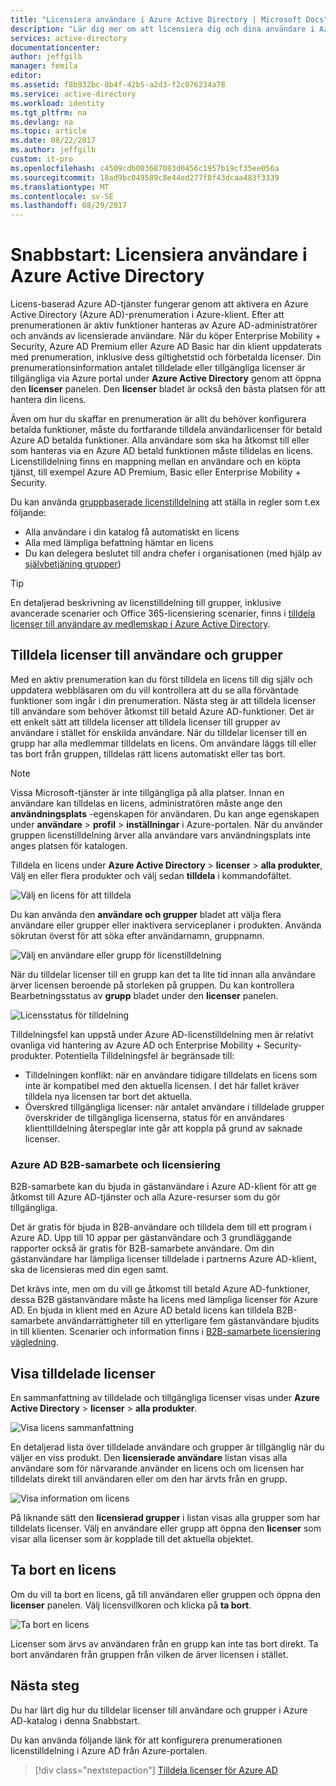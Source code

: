 ```yaml
---
title: "Licensiera användare i Azure Active Directory | Microsoft Docs"
description: "Lär dig mer om att licensiera dig och dina användare i Azure Active Directory."
services: active-directory
documentationcenter: 
author: jeffgilb
manager: femila
editor: 
ms.assetid: f8b932bc-8b4f-42b5-a2d3-f2c076234a78
ms.service: active-directory
ms.workload: identity
ms.tgt_pltfrm: na
ms.devlang: na
ms.topic: article
ms.date: 08/22/2017
ms.author: jeffgilb
custom: it-pro
ms.openlocfilehash: c4509cdb003687083d0456c1957b19cf35ee056a
ms.sourcegitcommit: 18ad9bc049589c8e44ed277f8f43dcaa483f3339
ms.translationtype: MT
ms.contentlocale: sv-SE
ms.lasthandoff: 08/29/2017
---
```

# <a name="quickstart-license-users-in-azure-active-directory"></a>Snabbstart: Licensiera användare i Azure Active Directory
Licens-baserad Azure AD-tjänster fungerar genom att aktivera en Azure Active Directory (Azure AD)-prenumeration i Azure-klient. Efter att prenumerationen är aktiv funktioner hanteras av Azure AD-administratörer och används av licensierade användare. När du köper Enterprise Mobility + Security, Azure AD Premium eller Azure AD Basic har din klient uppdaterats med prenumeration, inklusive dess giltighetstid och förbetalda licenser. Din prenumerationsinformation antalet tilldelade eller tillgängliga licenser är tillgängliga via Azure portal under **Azure Active Directory** genom att öppna den **licenser** panelen. Den **licenser** bladet är också den bästa platsen för att hantera din licens.

Även om hur du skaffar en prenumeration är allt du behöver konfigurera betalda funktioner, måste du fortfarande tilldela användarlicenser för betald Azure AD betalda funktioner. Alla användare som ska ha åtkomst till eller som hanteras via en Azure AD betald funktionen måste tilldelas en licens. Licenstilldelning finns en mappning mellan en användare och en köpta tjänst, till exempel Azure AD Premium, Basic eller Enterprise Mobility + Security.

Du kan använda [gruppbaserade licenstilldelning](active-directory-licensing-whatis-azure-portal.md) att ställa in regler som t.ex följande:
* Alla användare i din katalog få automatiskt en licens
* Alla med lämpliga befattning hämtar en licens
* Du kan delegera beslutet till andra chefer i organisationen (med hjälp av [självbetjäning grupper](active-directory-accessmanagement-self-service-group-management.md))

> [!TIP]
> En detaljerad beskrivning av licenstilldelning till grupper, inklusive avancerade scenarier och Office 365-licensiering scenarier, finns i [tilldela licenser till användare av medlemskap i Azure Active Directory](active-directory-licensing-group-assignment-azure-portal.md).

## <a name="assign-licenses-to-users-and-groups"></a>Tilldela licenser till användare och grupper
Med en aktiv prenumeration kan du först tilldela en licens till dig själv och uppdatera webbläsaren om du vill kontrollera att du se alla förväntade funktioner som ingår i din prenumeration. Nästa steg är att tilldela licenser till användare som behöver åtkomst till betald Azure AD-funktioner. Det är ett enkelt sätt att tilldela licenser att tilldela licenser till grupper av användare i stället för enskilda användare. När du tilldelar licenser till en grupp har alla medlemmar tilldelats en licens. Om användare läggs till eller tas bort från gruppen, tilldelas rätt licens automatiskt eller tas bort. 

> [!NOTE]
> Vissa Microsoft-tjänster är inte tillgängliga på alla platser. Innan en användare kan tilldelas en licens, administratören måste ange den **användningsplats** -egenskapen för användaren. Du kan ange egenskapen under **användare** &gt; **profil** &gt; **inställningar** i Azure-portalen. När du använder gruppen licenstilldelning ärver alla användare vars användningsplats inte anges platsen för katalogen.

Tilldela en licens under **Azure Active Directory** &gt; **licenser** &gt; **alla produkter**, Välj en eller flera produkter och välj sedan **tilldela** i kommandofältet.

![Välj en licens för att tilldela](media/license-users-groups/select-license-to-assign.png)

Du kan använda den **användare och grupper** bladet att välja flera användare eller grupper eller inaktivera serviceplaner i produkten. Använda sökrutan överst för att söka efter användarnamn, gruppnamn.

![Välj en användare eller grupp för licenstilldelning](media/license-users-groups/select-user-for-license-assignment.png)

När du tilldelar licenser till en grupp kan det ta lite tid innan alla användare ärver licensen beroende på storleken på gruppen. Du kan kontrollera Bearbetningsstatus av **grupp** bladet under den **licenser** panelen.

![Licensstatus för tilldelning](media/license-users-groups/license-assignment-status.png)

Tilldelningsfel kan uppstå under Azure AD-licenstilldelning men är relativt ovanliga vid hantering av Azure AD och Enterprise Mobility + Security-produkter. Potentiella Tilldelningsfel är begränsade till:
- Tilldelningen konflikt: när en användare tidigare tilldelats en licens som inte är kompatibel med den aktuella licensen. I det här fallet kräver tilldela nya licensen tar bort det aktuella.
- Överskred tillgängliga licenser: när antalet användare i tilldelade grupper överskrider de tillgängliga licenserna, status för en användares klienttilldelning återspeglar inte går att koppla på grund av saknade licenser.

### <a name="azure-ad-b2b-collaboration-licensing"></a>Azure AD B2B-samarbete och licensiering

B2B-samarbete kan du bjuda in gästanvändare i Azure AD-klient för att ge åtkomst till Azure AD-tjänster och alla Azure-resurser som du gör tillgängliga.  

Det är gratis för bjuda in B2B-användare och tilldela dem till ett program i Azure AD. Upp till 10 appar per gästanvändare och 3 grundläggande rapporter också är gratis för B2B-samarbete användare. Om din gästanvändare har lämpliga licenser tilldelade i partnerns Azure AD-klient, ska de licensieras med din egen samt.

Det krävs inte, men om du vill ge åtkomst till betald Azure AD-funktioner, dessa B2B gästanvändare måste ha licens med lämpliga licenser för Azure AD. En bjuda in klient med en Azure AD betald licens kan tilldela B2B-samarbete användarrättigheter till en ytterligare fem gästanvändare bjudits in till klienten. Scenarier och information finns i [B2B-samarbete licensiering vägledning](active-directory-b2b-licensing.md).

## <a name="view-assigned-licenses"></a>Visa tilldelade licenser

En sammanfattning av tilldelade och tillgängliga licenser visas under **Azure Active Directory** &gt; **licenser** &gt; **alla produkter**.

![Visa licens sammanfattning](media/license-users-groups/view-license-summary.png)

En detaljerad lista över tilldelade användare och grupper är tillgänglig när du väljer en viss produkt. Den **licensierade användare** listan visas alla användare som för närvarande använder en licens och om licensen har tilldelats direkt till användaren eller om den har ärvts från en grupp.

![Visa information om licens](media/license-users-groups/view-license-detail.png)

På liknande sätt den **licensierad grupper** i listan visas alla grupper som har tilldelats licenser. Välj en användare eller grupp att öppna den **licenser** som visar alla licenser som är kopplade till det aktuella objektet.

## <a name="remove-a-license"></a>Ta bort en licens

Om du vill ta bort en licens, gå till användaren eller gruppen och öppna den **licenser** panelen. Välj licensvillkoren och klicka på **ta bort**.

![Ta bort en licens](media/license-users-groups/remove-license.png)

Licenser som ärvs av användaren från en grupp kan inte tas bort direkt. Ta bort användaren från gruppen från vilken de ärver licensen i stället.


## <a name="next-steps"></a>Nästa steg
Du har lärt dig hur du tilldelar licenser till användare och grupper i Azure AD-katalog i denna Snabbstart. 

Du kan använda följande länk för att konfigurera prenumerationen licenstilldelning i Azure AD från Azure-portalen.

> [!div class="nextstepaction"]
> [Tilldela licenser för Azure AD](https://aad.portal.azure.com/#blade/Microsoft_AAD_IAM/LicensesMenuBlade/Overview) 